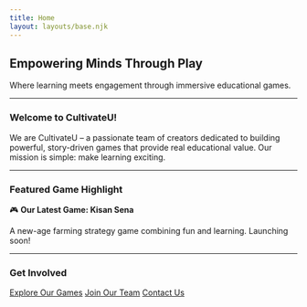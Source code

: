 ```yaml
---
title: Home
layout: layouts/base.njk
---
```


## Empowering Minds Through Play

Where learning meets engagement through immersive educational games.

---

### Welcome to CultivateU!

We are CultivateU – a passionate team of creators dedicated to building powerful, story-driven games that provide real educational value. Our mission is simple: make learning exciting.

---

### Featured Game Highlight

🎮 **Our Latest Game: Kisan Sena**

A new-age farming strategy game combining fun and learning. Launching soon!

---

### Get Involved

<p class="cta-buttons">
    <a href="/games/" class="cta-button">Explore Our Games</a>
    <a href="/careers/" class="cta-button">Join Our Team</a>
    <a href="/contact/" class="cta-button">Contact Us</a>
</p>